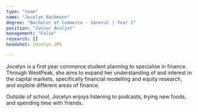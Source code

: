 ```yaml
---
type: "team"
name: "Jocelyn Bachmann"
degree: "Bachelor of Commerce - General | Year 1"
position: "Junior Analyst"
management: "False"
research: []
headshot: jocelyn.JPG

---
```

Jocelyn is a first year commerce student planning to specialise in finance. Through WestPeak, she aims to expand her understanding of and interest in the capital markets, specifically financial modelling and equity research, and explore different areas of finance.


Outside of school, Jocelyn enjoys listening to podcasts, trying new foods, and spending time with friends.
